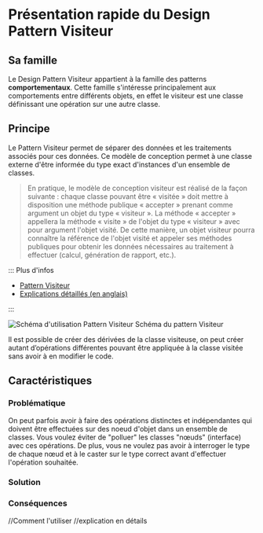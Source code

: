 # Présentation rapide du Design Pattern Visiteur

## Sa famille

Le Design Pattern Visiteur appartient à la famille des patterns **comportementaux**. Cette famille s'intéresse principalement aux comportements entre différents objets, en effet le visiteur est une classe définissant une opération sur une autre classe.

## Principe
 
Le Pattern Visiteur permet de séparer des données et les traitements associés pour ces données. Ce modèle de conception permet à une classe externe d'être informée du type exact d'instances d'un ensemble de classes.

> En pratique, le modèle de conception visiteur est réalisé de la façon suivante : chaque classe pouvant être « visitée » doit mettre à disposition une méthode publique « accepter » prenant comme argument un objet du type « visiteur ». La méthode « accepter » appellera la méthode « visite » de l'objet du type « visiteur » avec pour argument l'objet visité. De cette manière, un objet visiteur pourra connaître la référence de l'objet visité et appeler ses méthodes publiques pour obtenir les données nécessaires au traitement à effectuer (calcul, génération de rapport, etc.). 

::: Plus d'infos
+ [Pattern Visiteur](https://fr.wikipedia.org/wiki/Visiteur_(patron_de_conception))
+ [Explications détaillés (en anglais)](https://sourcemaking.com/design_patterns/visitor)

:::

![Schéma d'utilisation Pattern Visiteur](https://upload.wikimedia.org/wikipedia/commons/f/fc/Visitorpattern.png)
Schéma du pattern Visiteur


Il est possible de créer des dérivées de la classe visiteuse, on peut créer autant d’opérations différentes pouvant être appliquée à la classe visitée sans avoir à en modifier le code.
## Caractéristiques

### Problématique
On peut parfois avoir à faire des opérations distinctes et indépendantes qui doivent être effectuées sur des noeud d'objet dans un ensemble de classes. Vous voulez éviter de "polluer" les classes "nœuds" (interface) avec ces opérations. De plus, vous ne voulez pas avoir à interroger le type de chaque nœud et à le caster sur le type correct avant d'effectuer l'opération souhaitée.

### Solution

### Conséquences

//Comment l'utiliser 
  //explication en détails
